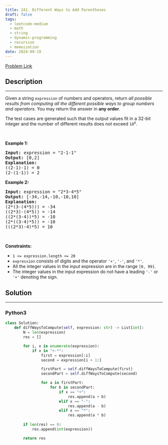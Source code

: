 ```yaml
---
title: 241. Different Ways to Add Parentheses
draft: false
tags: 
  - leetcode-medium
  - math
  - string
  - dynamic-programming
  - recursion
  - memoization
date: 2024-09-19
---
```


[Problem Link](https://leetcode.com/problems/different-ways-to-add-parentheses/)

## Description

---
<p>Given a string <code>expression</code> of numbers and operators, return <em>all possible results from computing all the different possible ways to group numbers and operators</em>. You may return the answer in <strong>any order</strong>.</p>

<p>The test cases are generated such that the output values fit in a 32-bit integer and the number of different results does not exceed <code>10<sup>4</sup></code>.</p>

<p>&nbsp;</p>
<p><strong class="example">Example 1:</strong></p>

<pre>
<strong>Input:</strong> expression = &quot;2-1-1&quot;
<strong>Output:</strong> [0,2]
<strong>Explanation:</strong>
((2-1)-1) = 0 
(2-(1-1)) = 2
</pre>

<p><strong class="example">Example 2:</strong></p>

<pre>
<strong>Input:</strong> expression = &quot;2*3-4*5&quot;
<strong>Output:</strong> [-34,-14,-10,-10,10]
<strong>Explanation:</strong>
(2*(3-(4*5))) = -34 
((2*3)-(4*5)) = -14 
((2*(3-4))*5) = -10 
(2*((3-4)*5)) = -10 
(((2*3)-4)*5) = 10
</pre>

<p>&nbsp;</p>
<p><strong>Constraints:</strong></p>

<ul>
	<li><code>1 &lt;= expression.length &lt;= 20</code></li>
	<li><code>expression</code> consists of digits and the operator <code>&#39;+&#39;</code>, <code>&#39;-&#39;</code>, and <code>&#39;*&#39;</code>.</li>
	<li>All the integer values in the input expression are in the range <code>[0, 99]</code>.</li>
	<li>The integer values in the input expression do not have a leading <code>&#39;-&#39;</code> or <code>&#39;+&#39;</code> denoting the sign.</li>
</ul>


## Solution

---
### Python3
``` py title='different-ways-to-add-parentheses'
class Solution:
    def diffWaysToCompute(self, expression: str) -> List[int]:
        N = len(expression)
        res = []

        for i, x in enumerate(expression):
            if x in "+-*":
                first = expression[:i]
                second = expression[i + 1:]

                firstPart = self.diffWaysToCompute(first)
                secondPart = self.diffWaysToCompute(second)

                for a in firstPart:
                    for b in secondPart:
                        if x == "+":
                            res.append(a + b)
                        elif x == "-":
                            res.append(a - b)
                        elif x == "*":
                            res.append(a * b)
                        
        if len(res) == 0:
            res.append(int(expression))

        return res
```

